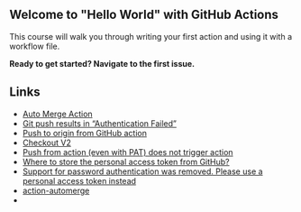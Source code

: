 ## Welcome to "Hello World" with GitHub Actions

This course will walk you through writing your first action and using it with a workflow file. 

**Ready to get started? Navigate to the first issue.**

## Links
- [Auto Merge Action](https://stackoverflow.com/questions/35445186/can-github-automatically-merge-branches)
- [Git push results in “Authentication Failed”](https://stackoverflow.com/questions/17659206/git-push-results-in-authentication-failed)
- [Push to origin from GitHub action](https://newbedev.com/push-to-origin-from-github-action)
- [Checkout V2](https://github.com/actions/checkout#Checkout-multiple-repos-private)
- [Push from action (even with PAT) does not trigger action](https://github.community/t/push-from-action-even-with-pat-does-not-trigger-action/17622)
- [Where to store the personal access token from GitHub?](https://stackoverflow.com/questions/46645843/where-to-store-the-personal-access-token-from-github)
- [Support for password authentication was removed. Please use a personal access token instead](https://stackoverflow.com/questions/68775869/support-for-password-authentication-was-removed-please-use-a-personal-access-to)
- [action-automerge](https://github.com/mtanzi/action-automerge)
- []()
